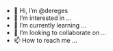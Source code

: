 - 👋 Hi, I’m @dereges
- 👀 I’m interested in ...
- 🌱 I’m currently learning ...
- 💞️ I’m looking to collaborate on ...
- 📫 How to reach me ...

<!---
dereges/dereges is a ✨ special ✨ repository because its `README.md` (this file) appears on your GitHub profile.
You can click the Preview link to take a look at your changes.
--->
